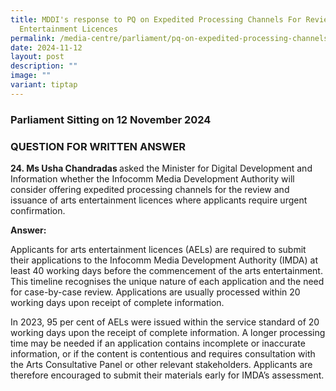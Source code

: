 ```yaml
---
title: MDDI's response to PQ on Expedited Processing Channels For Review of Arts
  Entertainment Licences
permalink: /media-centre/parliament/pq-on-expedited-processing-channels-review-of-arts-entertainment-licences/
date: 2024-11-12
layout: post
description: ""
image: ""
variant: tiptap
---
```

<h3>Parliament Sitting on 12 November 2024</h3>
<h3>QUESTION FOR WRITTEN ANSWER</h3>
<p><strong>24. Ms Usha Chandradas </strong>asked the Minister for Digital
Development and Information whether the Infocomm Media Development Authority
will consider offering expedited processing channels for the review and
issuance of arts entertainment licences where applicants require urgent
confirmation.</p>
<p><strong>Answer:</strong>
</p>
<p>Applicants for arts entertainment licences (AELs) are required to submit
their applications to the Infocomm Media Development Authority (IMDA) at
least 40 working days before the commencement of the arts entertainment.
This timeline recognises the unique nature of each application and the
need for case-by-case review. Applications are usually processed within
20 working days upon receipt of complete information.</p>
<p>In 2023, 95 per cent of AELs were issued within the service standard of
20 working days upon the receipt of complete information. A longer processing
time may be needed if an application contains incomplete or inaccurate
information, or if the content is contentious and requires consultation
with the Arts Consultative Panel or other relevant stakeholders. Applicants
are therefore encouraged to submit their materials early for IMDA’s assessment.</p>